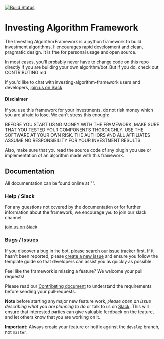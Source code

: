 [![Build Status](https://travis-ci.org/investingbots/investing-bot-framework.svg?branch=master)](https://travis-ci.org/investingbots/investing-bot-framework)

# Investing Algorithm Framework

The Investing Algorithm Framework is a python framework to build investment algorithms. It encourages rapid development and clean,
pragmatic design. It is free for personal usage and open source.

In most cases, you'll probably never have to change code on this repo directly if you are building your own algorithm/bot. But if you do, check out CONTRIBUTING.md

If you'd like to chat with investing-algorithm-framework users and developers, [join us on Slack](https://inv-algo-framework.slack.com)

#### Disclaimer
If you use this framework for your investments, do not risk money which you are afraid to lose. We can't stress this 
enough: 

BEFORE YOU START USING MONEY WITH THE FRAMEWORK, MAKE SURE THAT YOU TESTED YOUR COMPONENTS THOROUGHLY. USE THE SOFTWARE AT 
YOUR OWN RISK. THE AUTHORS AND ALL AFFILIATES ASSUME NO RESPONSIBILITY FOR YOUR INVESTMENT RESULTS.

Also, make sure that you read the source code of any plugin you use or implementation of an algorithm made with this 
framework.

## Documentation
All documentation can be found online at "".

### Help / Slack

For any questions not covered by the documentation or for further
information about the framework, we encourage you to join our slack channel.

[join us on Slack](https://inv-algo-framework.slack.com)

### [Bugs / Issues](https://github.com/investingbots/value-investing-bot/issues?q=is%3Aissue)

If you discover a bug in the bot, please
[search our issue tracker](https://github.com/investing-algorithms/investing-algorithm-framework/issues?q=is%3Aissue)
first. If it hasn't been reported, please
[create a new issue](https://github.com/investing-algorithms/investing-algorithm-framework/issues/new) and
ensure you follow the template guide so that developers can assist you as quickly as possible.

Feel like the framework is missing a feature? We welcome your pull requests!

Please read our
[Contributing document](https://github.com/investing-algorithms/investing-algorithm-framework/blob/master/CONTRIBUTING.md)
to understand the requirements before sending your pull-requests.

**Note** before starting any major new feature work, *please open an issue describing what you are planning to do* or talk to us on [Slack](https://join.slack.com/t/investingbots/shared_invite/enQtODgwNTg3MzA2MjYyLTdiZjczZDRlNWJjNDdmYThiMGE0MzFhOTg4Y2E0NzQ2OTgxYjA1NzU3ZWJiY2JhOTE1ZGJlZGFiNDU3OTAzMDg). 
This will ensure that interested parties can give valuable feedback on the feature, and let others know that you are working on it.

**Important:** Always create your feature or hotfix against the `develop` branch, not `master`.
